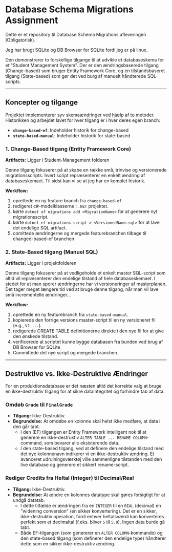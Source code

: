 # Database Schema Migrations Assignment

Dette er et repository til Database Schema Migrations afleveringen (Obligatorisk).

Jeg har brugt SQLite og DB Browser for SQLite fordi jeg er på linux.

Den demonstrerer to forskellige tilgange til at udvikle et databaseskema for et "Student Management System".
Der er den ændringsbaserede tilgang (Change-based) som bruger Entity Framework Core, og en tilstandsbaseret tilgang (State-based) som gør det ved burg af manuelt håndterede SQL-scripts.

---

## Koncepter og tilgange

Projektet implementerer syv skemaændringer ved hjælp af to metoder. Historikken og arbejdet lavet for hver tilgang er i hver deres egen branch:

*   **`change-based-ef`**: Indeholder historik for change-based
*   **`state-based-manual`**: Indeholder historik for state-based

### 1. Change-Based tilgang (Entity Framework Core)

**Artifacts:** Ligger i Student-Management folderen

Denne tilgang fokuserer på at skabe en række små, trinvise og versionerede migrationsscripts. hvert script repræsenterer en enkelt ændring af databaseskemaet. Til sidst kan vi se at jeg har en komplet historik.


**Workflow:**
1.  oprettede en ny feature branch fra `change-based-ef`.
2.  redigeret c#-modelklasserne i `.NET` projektet.
3.  kørte `dotnet ef migrations add <MigrationName>` for at generere nyt migrationsscript.
4.  kørte `dotnet ef migrations script > <VersionedName.sql>` for at lave det endelige SQL artifact.
5.  comittede ændringerne og mergede featurebranchen tilbage til changed-based-ef branchen

### 2. State-Based tilgang (Manuel SQL)

**Artifacts:** Ligger i projektfolderen

Denne tilgang fokuserer på at vedligeholde et enkelt master SQL-script som altid vil repræsenterer den endelige tilstand af hele databaseskemaet. I stedet for at man sporer ændringerne har vi versioneringer af masterplanen. Det tager meget længere tid ved at bruge denne tilgang, når man vil lave små incrementelle ændringer...

**Workflow:**
1.  oprettede en ny featurebranch fra `state-based-manual`.
2.  kopierede den forrige versions master-script til en ny versioneret fil (e.g., `V2_...`).
3.  redigerede CREATE TABLE definitionerne direkte i den nye fil for at give den ønskede tilstand.
4.  verificerede at scriptet kunne bygge databasen fra bunden ved brug af DB Browser for SQLite
5.  Committede det nye script og mergede branchen.

---

## Destruktive vs. Ikke-Destruktive Ændringer

For en produktionsdatabase er det næsten altid det korrekte valg at bruge en ikke-destruktiv tilgang for at sikre dataintegritet og forhindre tab af data.

### Omdøb `Grade` til `FinalGrade`

*   **Tilgang:** Ikke-Destruktiv.
*   **Begrundelse:** At omdøbe en kolonne skal helst ikke medføre, at data i den går tabt.
    *   I den (EF) tilgangen er Entity Framework intelligent nok til at generere en ikke-destruktiv `ALTER TABLE ... RENAME COLUMN`-command, som bevarer alle eksisterende data.
    *   I den state-based tilgang, ved at definere den endelige tilstand med det nye kolonnenavn indikerer vi en ikke-destruktiv ændring. Et avanceret udrulningsværktøj ville sammenligne tilstanden med den live database og generere et sikkert rename-script.

### Rediger Credits fra Heltal (Integer) til Decimal/Real

*   **Tilgang:** Ikke-Destruktiv.
*   **Begrundelse:** At ændre en kolonnes datatype skal gøres forsigtigt for at undgå datatab.
    *   I dette tilfælde er ændringen fra en `INTEGER` til en `REAL` (decimal) en "widening conversion" (en sikker konvertering). Det er en sikker, ikke-destruktiv operation, fordi enhver heltalsværdi kan konverteres perfekt som et decimaltal (f.eks. bliver `5` til `5.0`). Ingen data burde gå tabt.
    *   Både EF-tilgangen (som genererer en `ALTER COLUMN`-kommando) og den state-based tilgang (som definerer den endelige type) håndterer dette som en sikker ikke-destruktiv ændring.
